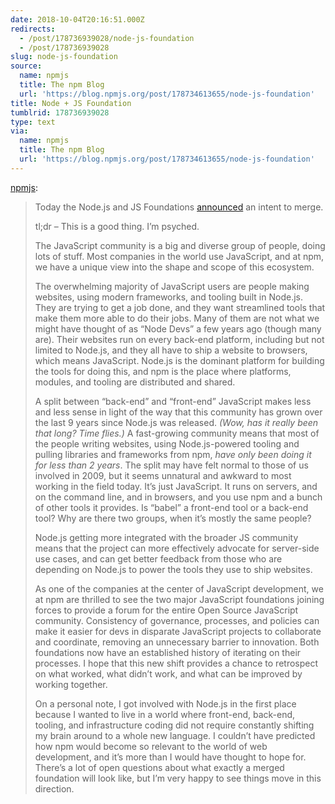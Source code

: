 ```yaml
---
date: 2018-10-04T20:16:51.000Z
redirects:
  - /post/178736939028/node-js-foundation
  - /post/178736939028
slug: node-js-foundation
source:
  name: npmjs
  title: The npm Blog
  url: 'https://blog.npmjs.org/post/178734613655/node-js-foundation'
title: Node + JS Foundation
tumblrid: 178736939028
type: text
via:
  name: npmjs
  title: The npm Blog
  url: 'https://blog.npmjs.org/post/178734613655/node-js-foundation'
---
```

<p><a href="https://blog.npmjs.org/post/178734613655/node-js-foundation" class="tumblr_blog">npmjs</a>:</p>

<blockquote>
<p>Today the Node.js and JS Foundations <a href="https://medium.com/@nodejs/the-node-js-foundation-and-js-foundation-announce-an-intent-to-merge-a-message-from-the-boards-8a2e4a5cbd2b">announced</a> an intent to merge.</p>

<p>tl;dr – This is a good thing.  I’m psyched.</p>

<p>The JavaScript community is a big and diverse group of people, doing lots of stuff.  Most companies in the world use JavaScript, and at npm, we have a unique view into the shape and scope of this ecosystem.</p>

<p>The overwhelming majority of JavaScript users are people making websites, using modern frameworks, and tooling built in Node.js.  They are trying to get a job done, and they want streamlined tools that make them more able to do their jobs.  Many of them are not what we might have thought of as “Node Devs” a few years ago (though many are).  Their websites run on every back-end platform, including but not limited to Node.js, and they all have to ship a website to browsers, which means JavaScript.  Node.js is the dominant platform for building the tools for doing this, and npm is the place where platforms, modules, and tooling are distributed and shared.</p>

<p>A split between “back-end” and “front-end” JavaScript makes less and less sense in light of the way that this community has grown over the last 9 years since Node.js was released.  <em>(Wow, has it really been that long?  Time flies.)</em>  A fast-growing community means that most of the people writing websites, using Node.js-powered tooling and pulling libraries and frameworks from npm, <em>have only been doing it for less than 2 years</em>.  The split may have felt normal to those of us involved in 2009, but it seems unnatural and awkward to most working in the field today.  It’s just JavaScript.  It runs on servers, and on the command line, and in browsers, and you use npm and a bunch of other tools it provides.  Is “babel” a front-end tool or a back-end tool?  Why are there two groups, when it’s mostly the same people?</p>

<p>Node.js getting more integrated with the broader JS community means that the project can more effectively advocate for server-side use cases, and can get better feedback from those who are depending on Node.js to power the tools they use to ship websites.</p>

<p>As one of the companies at the center of JavaScript development, we at npm are thrilled to see the two major JavaScript foundations joining forces to provide a forum for the entire Open Source JavaScript community.  Consistency of governance, processes, and policies can make it easier for devs in disparate JavaScript projects to collaborate and coordinate, removing an unnecessary barrier to innovation.  Both foundations now have an established history of iterating on their processes.  I hope that this new shift provides a chance to retrospect on what worked, what didn’t work, and what can be improved by working together.</p>

<p>On a personal note, I got involved with Node.js in the first place because I wanted to live in a world where front-end, back-end, tooling, and infrastructure coding did not require constantly shifting my brain around to a whole new language.  I couldn’t have predicted how npm would become so relevant to the world of web development, and it’s more than I would have thought to hope for.  There’s a lot of open questions about what exactly a merged foundation will look like, but I’m very happy to see things move in this direction.</p>
</blockquote>
